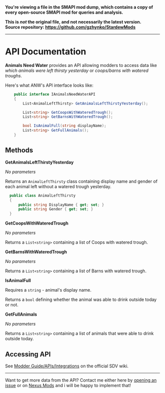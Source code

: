 **You're viewing a file in the SMAPI mod dump, which contains a copy of every open-source SMAPI mod
for queries and analysis.**

**This is _not_ the original file, and not necessarily the latest version.**  
**Source repository: https://github.com/gzhynko/StardewMods**

----

# API Documentation
**Animals Need Water** provides an API allowing modders to access data like *which animals were left thirsty yesterday* or *coops/barns with watered troughs*.

Here's what ANW's API interface looks like:
```csharp
    public interface IAnimalsNeedWaterAPI
    {
        List<AnimalLeftThirsty> GetAnimalsLeftThirstyYesterday();

        List<string> GetCoopsWithWateredTrough();
        List<string> GetBarnsWithWateredTrough();

        bool IsAnimalFull(string displayName);
        List<string> GetFullAnimals();
    }
```
## Methods
**GetAnimalsLeftThirstyYesterday**

*No parameters*

Returns an ```AnimalLeftThirsty``` class containing display name and gender of each animal left without a watered trough yesterday.
```csharp
  public class AnimalLeftThirsty
  {
      public string DisplayName { get; set; }
      public string Gender { get; set; }
  }
```

**GetCoopsWithWateredTrough**

*No parameters*

Returns a ```List<string>```  containing a list of Coops with watered trough.

**GetBarnsWithWateredTrough**

*No parameters*

Returns a ```List<string>```  containing a list of Barns with watered trough.

**IsAnimalFull**

Requires a ```string``` - animal's display name.

Returns a ```bool``` defining whether the animal was able to drink outside today or not.

**GetFullAnimals**

*No parameters*

Returns a ```List<string>```  containing a list of animals that were able to drink outside today.
## Accessing API
See [Modder Guide/APIs/Integrations](https://stardewvalleywiki.com/Modding:Modder_Guide/APIs/Integrations#Using_an_API) on the official SDV wiki.

---
Want to get more data from the API? Contact me either here by [opening an issue](https://github.com/gzhynko/StardewMods/issues/new) or on [Nexus Mods](https://www.nexusmods.com/stardewvalley/mods/6196?tab=posts) and i will be happy to implement that!
